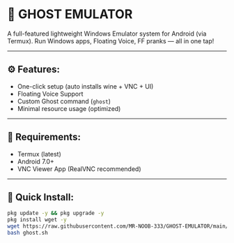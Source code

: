 # 👻 GHOST EMULATOR

A full-featured lightweight Windows Emulator system for Android (via Termux). Run Windows apps, Floating Voice, FF pranks — all in one tap!

---

## ⚙️ Features:
- One-click setup (auto installs wine + VNC + UI)
- Floating Voice Support
- Custom Ghost command (`ghost`)
- Minimal resource usage (optimized)

---

## 🧠 Requirements:
- Termux (latest)
- Android 7.0+
- VNC Viewer App (RealVNC recommended)

---

## 🚀 Quick Install:

```bash
pkg update -y && pkg upgrade -y
pkg install wget -y
wget https://raw.githubusercontent.com/MR-NOOB-333/GHOST-EMULATOR/main/install/ghost.sh
bash ghost.sh
